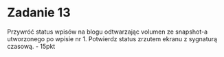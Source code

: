 # Zadanie 13
 Przywróć status wpisów na blogu odtwarzając volumen ze snapshot-a utworzonego po wpisie nr 1. Potwierdz status zrzutem ekranu z sygnaturą czasową. - 15pkt
